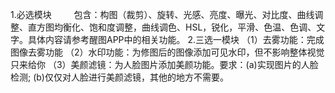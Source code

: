 1.必选模块
　　 包含：构图（裁剪）、旋转、光感、亮度、曝光、对比度、曲线调整、直方图均衡化、饱和度调整，曲线调色、HSL，锐化，平滑、色温、色调、文字。具体内容请参考醒图APP中的相关功能。
2.三选一模块
（1）去雾功能：完成图像去雾功能
（2）水印功能：为修图后的图像添加可见水印，但不影响整体视觉只来给你
（3）美颜滤镜：为人脸图片添加美颜功能。要求：(a)实现图片的人脸检测; (b)仅仅对人脸进行美颜滤镜，其他的地方不需要。
